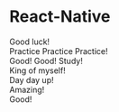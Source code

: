 # React-Native      
Good luck!  
Practice Practice Practice!    
Good! Good! Study!   
King of myself!   
Day day up!    
Amazing!  
Good! 
